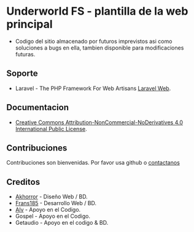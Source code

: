 # Underworld FS - plantilla de la web principal


 * Codigo del sitio almacenado por futuros imprevistos asi como soluciones a bugs en ella, tambien disponible para modificaciones futuras.

## Soporte
 * Laravel - The PHP Framework For Web Artisans [Laravel Web](https://laravel.com/).

## Documentacion
 * [Creative Commons Attribution-NonCommercial-NoDerivatives 4.0 International Public License](https://creativecommons.org/licenses/by-nc-nd/4.0/legalcode).


## Contribuciones
Contribuciones son bienvenidas. Por favor usa github o [contactanos](http://www.underworldfansub.net/contacto)  

## Creditos
 * [Akhorror](https://github.com/akhorror) - Diseño Web / BD.
 * [Frans185](http://frans.moe/) - Desarrollo Web / BD.
 * [Alv](https://github.com/alvaromonsalve) - Apoyo en el Codigo.  
 * Gospel - Apoyo en el Codigo.  
 * Getaudio - Apoyo en el codigo & BD.
